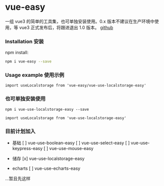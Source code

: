 # vue-easy

一组 vue3 的简单的工具集，也可单独安装使用。0.x 版本不建议在生产环境中使用，等 vue3 正式发布后，将跟进退出 1.0 版本。
[github](https://github.com/LDmin/vue-easy)

### Installation 安装

npm install:

```sh
npm i vue-easy --save
```

### Usage example 使用示例

```
import useLocalstorage from 'vue-easy/vue-use-localstorage-easy'
```

### 也可单独安装使用

```
npm i vue-use-localstorage-easy --save
```

```
import useLocalstorage from 'vue-use-localstorage-easy'
```

### 目前计划加入

- 基础
  [ ] vue-use-boolean-easy
  [ ] vue-use-select-easy
  [ ] vue-use-keypress-easy
  [ ] vue-use-mouse-easy

- 储存
  [x] vue-use-localstorage-easy

- echarts
  [ ] vue-use-echarts-easy

...暂且先这样
